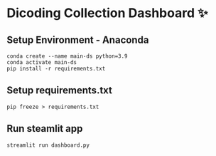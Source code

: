 # Dicoding Collection Dashboard ✨

## Setup Environment - Anaconda
```
conda create --name main-ds python=3.9
conda activate main-ds
pip install -r requirements.txt
```

## Setup requirements.txt
```
pip freeze > requirements.txt
```

## Run steamlit app
```
streamlit run dashboard.py
```
